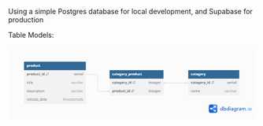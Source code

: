 Using a simple Postgres database for local development, and Supabase for production

Table Models:

<img src="table models.png" align="center">